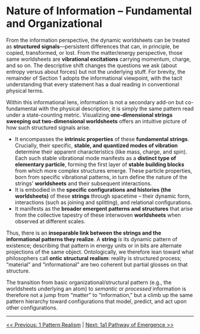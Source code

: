 # Nature of Information – Fundamental and Organizational

From the information perspective, the dynamic worldsheets can be treated as **structured signals**—persistent differences that can, in principle, be copied, transformed, or lost. From the matter/energy perspective, those same worldsheets are **vibrational excitations** carrying momentum, charge, and so on. The descriptive shift changes the questions we ask (about entropy versus about forces) but not the underlying stuff. For brevity, the remainder of Section 1 adopts the informational viewpoint, with the tacit understanding that every statement has a dual reading in conventional physical terms.

Within this informational lens, information is not a secondary add-on but co-fundamental with the physical description; it is simply the same pattern read under a state-counting metric. Visualizing **one-dimensional strings sweeping out two-dimensional worldsheets** offers an intuitive picture of how such structured signals arise.

- It encompasses the **intrinsic properties** of these **fundamental strings**. Crucially, their specific, **stable, and quantized modes of vibration** determine their apparent characteristics (like mass, charge, and spin). Each such stable vibrational mode manifests as a **distinct type of elementary particle**, forming the first layer of **stable building blocks** from which more complex structures emerge. These particle properties, born from specific vibrational patterns, in turn define the nature of the strings' **worldsheets** and their subsequent interactions.
- It is embodied in the **specific configurations and histories (the worldsheets)** of these **strings** through spacetime – their dynamic form, interactions (such as joining and splitting), and relational configurations.
- It manifests as the **broader emergent patterns and structures** that arise from the collective tapestry of these interwoven **worldsheets** when observed at different scales.

Thus, there is an **inseparable link between the strings and the informational patterns they realize**. A **string** *is* its dynamic pattern of existence; describing that pattern in energy units or in bits are alternate projections of the same object. Ontologically, we therefore lean toward what philosophers call **ontic structural realism**: reality is structured process; “material” and “informational” are two coherent but partial glosses on that structure.

The transition from basic organizational/structural pattern (e.g., the worldsheets underlying an atom) to *semantic* or *processed* information is therefore not a jump from “matter” to “information,” but a climb up the same pattern hierarchy toward configurations that model, predict, and act upon other configurations.

---

[<< Previous: 1 Pattern Realism](1-pattern-realism.md) | [Next: 1a1 Pathway of Emergence >>](1a1-pathway-emergence.md)